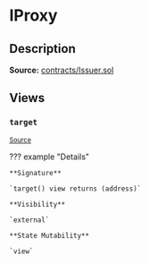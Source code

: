 # IProxy

## Description

**Source:** [contracts/Issuer.sol](https://github.com/Synthetixio/synthetix/tree/v2.61.2-alpha/contracts/Issuer.sol)

## Views

### `target`

<sub>[Source](https://github.com/Synthetixio/synthetix/tree/v2.61.2-alpha/contracts/Issuer.sol#L30)</sub>

??? example "Details"

    **Signature**

    `target() view returns (address)`

    **Visibility**

    `external`

    **State Mutability**

    `view`
